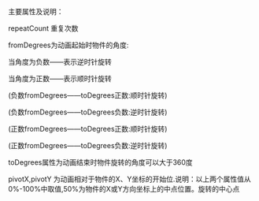 主要属性及说明：

repeatCount 重复次数

fromDegrees为动画起始时物件的角度:

当角度为负数——表示逆时针旋转

当角度为正数——表示顺时针旋转

(负数fromDegrees——toDegrees正数:顺时针旋转)

(负数fromDegrees——toDegrees负数:逆时针旋转)

(正数fromDegrees——toDegrees正数:顺时针旋转)

(正数fromDegrees——toDegrees负数:逆时针旋转)

toDegrees属性为动画结束时物件旋转的角度可以大于360度

pivotX,pivotY 为动画相对于物件的X、Y坐标的开始位.说明：以上两个属性值从0%-100%中取值,50%为物件的X或Y方向坐标上的中点位置。旋转的中心点